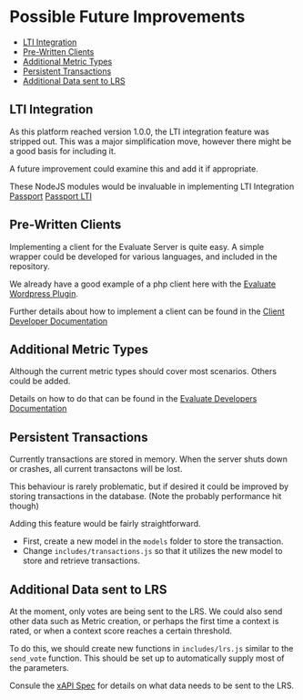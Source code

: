 # Possible Future Improvements

- [LTI Integration](#lti-integration)
- [Pre-Written Clients](#pre-written-clients)
- [Additional Metric Types](#additional-metric-types)
- [Persistent Transactions](#persistent-transactions)
- [Additional Data sent to LRS](#additional-data-sent-to-lrs)

## LTI Integration
As this platform reached version 1.0.0, the LTI integration feature was stripped out. This was a major simplification move, however there might be a good basis for including it.

A future improvement could examine this and add it if appropriate.

These NodeJS modules would be invaluable in implementing LTI Integration
[Passport](https://www.npmjs.com/package/passport)
[Passport LTI](https://www.npmjs.com/package/passport-lti)

## Pre-Written Clients
Implementing a client for the Evaluate Server is quite easy. A simple wrapper could be developed for various languages, and included in the repository.

We already have a good example of a php client here with the [Evaluate Wordpress Plugin](https://github.com/ubc/EvaluatePlugin/blob/master/includes/class-evaluate-connector.php).

Further details about how to implement a client can be found in the [Client Developer Documentation](./Developers.md)

## Additional Metric Types
Although the current metric types should cover most scenarios. Others could be added.

Details on how to do that can be found in the [Evaluate Developers Documentation](./Maintainers.md#adding-a-new-metric-type)

## Persistent Transactions
Currently transactions are stored in memory. When the server shuts down or crashes, all current transactons will be lost.

This behaviour is rarely problematic, but if desired it could be improved by storing transactions in the database. (Note the probably performance hit though)

Adding this feature would be fairly straightforward.
 * First, create a new model in the `models` folder to store the transaction.
 * Change `includes/transactions.js` so that it utilizes the new model to store and retrieve transactions.

## Additional Data sent to LRS
At the moment, only votes are being sent to the LRS. We could also send other data such as Metric creation, or perhaps the first time a context is rated, or when a context score reaches a certain threshold.

To do this, we should create new functions in `includes/lrs.js` similar to the `send_vote` function. This should be set up to automatically supply most of the parameters.

Consule the [xAPI Spec](https://github.com/adlnet/xAPI-Spec/blob/master/xAPI.md) for details on what data needs to be sent to the LRS.
